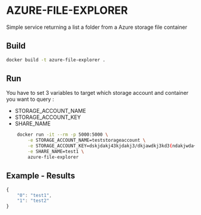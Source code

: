 # AZURE-FILE-EXPLORER

Simple service returning a list a folder from a Azure storage file container

## Build

```bash
docker build -t azure-file-explorer .
```

## Run

You have to set 3 variables to target which storage account and container you want to query :
- STORAGE_ACCOUNT_NAME
- STORAGE_ACCOUNT_KEY
- SHARE_NAME

```bash
	docker run -it --rm -p 5000:5000 \
		-e STORAGE_ACCOUNT_NAME=teststorageaccount \
		-e STORAGE_ACCOUNT_KEY=dskjdakj43kjdakj3/dkjawdkj3kd3(ndakjwda+M3DR/dsdsds/grgrsve3f== \
		-e SHARE_NAME=test1 \
		azure-file-explorer
```

## Example - Results

```javascript
{
    "0": "test1",
    "1": "test2"
}
```